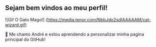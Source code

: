 ## Sejam bem vindos ao meu perfil!

![Gif O Gato Mago!] (https://media.tenor.com/NbbJdo2sdIAAAAAM/cat-wizard.gif)

:wolf: Me chamo André e estou aprendendo a personalizar minha pagina principal do GitHub!



<!--
**anata90/anata90** is a ✨ _special_ ✨ repository because its `README.md` (this file) appears on your GitHub profile.

Here are some ideas to get you started:

- 🔭 I’m currently working on ...
- 🌱 I’m currently learning ...
- 👯 I’m looking to collaborate on ...
- 🤔 I’m looking for help with ...
- 💬 Ask me about ...
- 📫 How to reach me: ...
- 😄 Pronouns: ...
- ⚡ Fun fact: ...
-->
